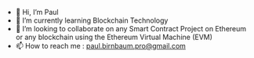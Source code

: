 - 👋 Hi, I’m Paul
- 🌱 I’m currently learning Blockchain Technology
- 💞️ I’m looking to collaborate on any Smart Contract Project on Ethereum or any blockchain using the Ethereum Virtual Machine (EVM)
- 📫 How to reach me : paul.birnbaum.pro@gmail.com

<!---
Grimxjoke/Grimxjoke is a ✨ special ✨ repository because its `README.md` (this file) appears on your GitHub profile.
You can click the Preview link to take a look at your changes.
--->
